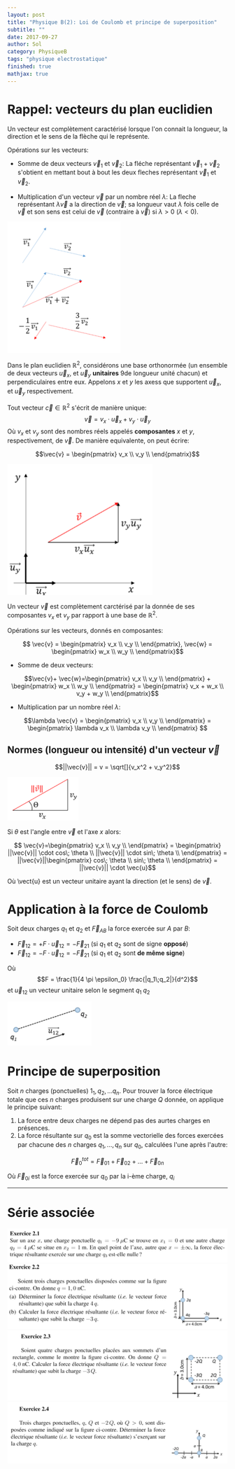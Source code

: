 ```yaml
---
layout: post
title: "Physique B(2): Loi de Coulomb et principe de superposition"
subtitle: ""
date: 2017-09-27
author: Sol
category: PhysiqueB
tags: "physique electrostatique"
finished: true
mathjax: true
---
```


# Rappel: vecteurs du plan euclidien

Un vecteur est complètement caractérisé lorsque l'on connait la longueur, la direction et le sens de la flèche qui le représente.

Opérations sur les vecteurs:
* Somme de deux vecteurs $\vec{v}_1$ et $\vec{v}_2$: La fléche représentant $\vec{v}_1 + \vec{v}_2$ s'obtient en mettant bout à bout les deux fleches représentant $\vec{v}_1$ et $\vec{v}_2$.

* Multiplication d'un vecteur $\vec{v}$ par un nombre réel $\lambda$: La fleche représentant $\lambda \vec{v}$ a la direction de $\vec{v}$; sa longueur vaut $\lambda$ fois celle de $\vec{v}$ et son sens est celui de $\vec{v}$ (contraire à $\vec{v}$) si $\lambda > 0$ ($\lambda < 0$).

<img src="/01illustrations/03physB/02/vector.png" align="" height="300">

Dans le plan euclidien $\pmb{\mathbb{R}}^2$, considérons une base orthonormée (un ensemble de deux vecteurs $\vec{u}_x$, et $\vec{u}_y$ **unitaires** 9de longueur unité chacun) et perpendiculaires entre eux. Appelons $x$ et $y$ les axess que supportent $\vec{u}_x$, et $\vec{u}_y$ respectivement.

Tout vecteur $\vec{c} \in \pmb{\mathbb{R}}^2$ s'écrit de manière unique:
$$\vec{v}=v_x\cdot \vec{u}_x + v_y \cdot \vec{u}_y$$
Où $v_x$ et $v_y$ sont des nombres réels appelés **composantes** $x$ et $y$, respectivement, de $\vec{v}$. De manière equivalente, on peut écrire:

$$\vec{v} = \begin{pmatrix} v_x \\ v_y \\ \end{pmatrix}$$

<img src="/01illustrations/03physB/02/vector2.png" align="" height="300">

Un vecteur $\vec{v}$ est complètement carctérisé par la donnée de ses composantes $v_x$ et $v_y$ par rapport à une base de $\pmb{\mathbb{R}}^2$. 

Opérations sur les vecteurs, donnés en composantes:

$$ \vec{v} = \begin{pmatrix} v_x \\ v_y \\ \end{pmatrix}, \vec{w} = \begin{pmatrix} w_x \\ w_y \\ \end{pmatrix}$$

* Somme de deux vecteurs:

$$\vec{v}+ \vec{w}=\begin{pmatrix}
    v_x \\ 
    v_y \\ 
\end{pmatrix} + \begin{pmatrix}
    w_x \\ 
    w_y \\ 
\end{pmatrix} = \begin{pmatrix}
    v_x + w_x \\ 
    v_y + w_y \\ 
\end{pmatrix}$$

* Multiplication par un nombre réel $\lambda$:

$$\lambda \vec{v} = \begin{pmatrix}
    v_x \\ 
    v_y \\ 
\end{pmatrix} = \begin{pmatrix}
    \lambda v_x \\ 
    \lambda v_y \\ 
\end{pmatrix} $$

## Normes (longueur ou intensité) d'un vecteur $\vec{v}$

$$||\vec{v}|| = v = \sqrt[]{v_x^2 + v_y^2}$$

<img src="/01illustrations/03physB/02/vector3.png" align="" height="100">

Si $\theta$ est l'angle entre $\vec{v}$ et l'axe $x$ alors:

$$ \vec{v}=\begin{pmatrix}
    v_x \\
    v_y \\
\end{pmatrix} = \begin{pmatrix}
    ||\vec{v}|| \cdot cos\; \theta \\
    ||\vec{v}|| \cdot sin\; \theta \\
\end{pmatrix} = ||\vec{v}||\begin{pmatrix}
     cos\; \theta \\
     sin\; \theta \\
\end{pmatrix} = ||\vec{v}|| \cdot \vec{u}$$

Où \vect{u} est un vecteur unitaire ayant la direction (et le sens) de $\vec{v}$.

# Application à la force de Coulomb
Soit deux charges $q_1$ et $q_2$ et $\vec{F}_{AB}$ la force exercée sur $A$ par $B$:

* $\vec{F}_{12} = +F\cdot \vec{u}_{12} = - \vec{F}_{21}$ (si $q_1$ et $q_2$ sont de signe **opposé**)
* $\vec{F}_{12} = -F\cdot \vec{u}_{12} = - \vec{F}_{21}$ (si $q_1$ et $q_2$ sont **de même signe**)

Où 
$$F = \frac{1}{4 \pi \epsilon_0} \frac{|q_1\;q_2|}{d^2}$$
et $\vec{u}_{12}$ un vecteur unitaire selon le segment $q_1\; q_2$

<img src="/01illustrations/03physB/02/vector4.png" align="" height="100">

# Principe de superposition
Soit $n$ charges (ponctuelles) $1_1,q_2,...q_n$. Pour trouver la force électrique totale que ces $n$ charges produisent sur une charge $Q$ donnée, on applique le principe suivant:

1. La force entre deux charges ne dépend pas des aurtes charges en présences.
2. La force résultante sur $q_0$ est la somme vectorielle des forces exercées par chacune des $n$ charges $q_1,...,q_n$ sur $q_0$, calculées l'une après l'autre:

$$\vec{F}_0^{tot} = \vec{F}_{01} + \vec{F}_{02} + ... + \vec{F}_{0n}$$

Où $\vec{F}_{0i}$ est la force exercée sur $q_0$ par la i-ème charge, $q_i$

----
# Série associée

<img src="/01illustrations/03physB/02/ex1.png">



<img src="/01illustrations/03physB/02/ex2.png">





<img src="/01illustrations/03physB/02/ex3.png">





<img src="/01illustrations/03physB/02/ex4.png">




